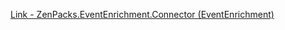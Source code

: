 [Link - ZenPacks.EventEnrichment.Connector (EventEnrichment)](https://github.com/EventEnrichment/ZenPacks.EventEnrichment.Connector)
